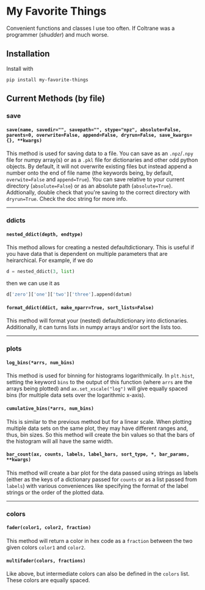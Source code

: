 # My Favorite Things
 Convenient functions and classes I use too often. If Coltrane was a programmer (_shudder_) and much worse.

## Installation
Install with
```
pip install my-favorite-things
```

## Current Methods (by file)
### save
#### `save(name, savedir="", savepath="", stype="npz", absolute=False, parents=0, overwrite=False, append=False, dryrun=False, save_kwargs={}, **kwargs)`
This method is used for saving data to a file. You can save as an `.npz`/`.npy` file for numpy array(s) or as a `.pkl` file for dictionaries and other odd python objects. By default, it will not overwrite existing files but instead append a number onto the end of file name (the keywords being, by default, `overwite=False` and `append=True`). You can save relative to your current directory (`absolute=False`) or as an absolute path (`absolute=True`). Addtionally, double check that you're saving to the correct directory with `dryrun=True`. Check the doc string for more info.

---

### ddicts
#### `nested_ddict(depth, endtype)`
This method allows for creating a nested defaultdictionary. This is useful if you have data that is dependent on multiple parameters that are heirarchical. For example, if we do
```python
d = nested_ddict(3, list)
```
then we can use it as
```python
d['zero']['one']['two']['three'].append(datum)
```

#### `format_ddict(ddict, make_nparr=True, sort_lists=False)`
This method will format your (nested) defaultdictionary into dictionaries. Additionally, it can turns lists in numpy arrays and/or sort the lists too.

---

### plots
#### `log_bins(*arrs, num_bins)`
This method is used for binning for histograms logarithmically. In `plt.hist`, setting the keyword `bins` to the output of this function (where `arrs` are the arrays being plotted) and `ax.set_xscale("log")` will give equally spaced bins (for multiple data sets over the logarithmic x-axis).

#### `cumulative_bins(*arrs, num_bins)`
This is similar to the previous method but for a linear scale. When plotting multiple data sets on the same plot, they may have different ranges and, thus, bin sizes. So this method will create the bin values so that the bars of the histogram will all have the same width.

#### `bar_count(ax, counts, labels, label_bars, sort_type, *, bar_params, **kwargs)`
This method will create a bar plot for the data passed using strings as labels (either as the keys of a dictionary passed for `counts` or as a list passed from `labels`) with various conveniences like specifying the format of the label strings or the order of the plotted data.

---

### colors
#### `fader(color1, color2, fraction)`
This method will return a color in hex code as a `fraction` between the two given colors `color1` and `color2`.

#### `multifader(colors, fractions)`
Like above, but intermediate colors can also be defined in the `colors` list. These colors are equally spaced.
